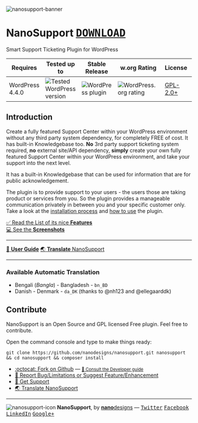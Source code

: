 ![nanosupport-banner](https://cloud.githubusercontent.com/assets/4551598/18225488/c7c6a738-7214-11e6-80bd-afed15d6cd00.png)

# NanoSupport <kbd>[**DOWNLOAD**](https://wordpress.org/plugins/nanosupport/)</kbd>
Smart Support Ticketing Plugin for WordPress

| Requires | Tested up to | Stable Release | w.org Rating | License | w.org Downloads |
|---|---|---|---|---|---|
| WordPress 4.4.0 | ![Tested WordPress version](https://img.shields.io/wordpress/v/nanosupport.svg?style=flat) | ![WordPress plugin](https://img.shields.io/wordpress/plugin/v/nanosupport.svg?style=flat) | ![WordPress.org rating](https://img.shields.io/wordpress/plugin/r/nanosupport.svg?style=flat) | [GPL-2.0+](http://www.gnu.org/licenses/gpl-2.0.txt) | [![Wordpress](https://img.shields.io/wordpress/plugin/dt/nanosupport.svg?style=flat)]() |

## Introduction
Create a fully featured Support Center within your WordPress environment without any third party system dependency, for completely FREE of cost. It has built-in Knowledgebase too. **No** 3rd party support ticketing system required, **no** external site/API dependency, **simply** create your own fully featured Support Center within your WordPress environment, and take your support into the next level.

It has a built-in Knowledgebase that can be used for information that are for public acknowledgement.

The plugin is to provide support to your users - the users those are taking product or services from you. So the plugin provides a manageable communication privately in between you and your specific customer only. Take a look at the [installation process](https://github.com/nanodesigns/nanosupport/wiki/Installation) and [how to use](https://github.com/nanodesigns/nanosupport/wiki/How-to-Use) the plugin.

[:white_check_mark: Read the List of its nice **Features**](https://github.com/nanodesigns/nanosupport/wiki/Introduction-&-Features)<br>
[:computer: See the **Screenshots**](https://github.com/nanodesigns/nanosupport/wiki/Screenshots)

---
[:notebook_with_decorative_cover: **User Guide**](https://github.com/nanodesigns/nanosupport/wiki) [:earth_asia: **Translate** NanoSupport](https://translate.wordpress.org/projects/wp-plugins/nanosupport)

---

### Available Automatic Translation
* Bengali (_Bangla_) - Bangladesh - `bn_BD`
* Danish - Denmark - `da_DK` (thanks to @nh123 and @ellegaarddk)

## Contribute
NanoSupport is an Open Source and GPL licensed Free plugin. Feel free to contribute.

Open the command console and type to make things ready:

````
git clone https://github.com/nanodesigns/nanosupport.git nanosupport && cd nanosupport && composer install
````

* [:octocat: Fork on Github](https://github.com/nanodesigns/nanosupport) &mdash; <small>[:blue_book: Consult the Developer guide](https://github.com/nanodesigns/nanosupport/wiki/Developer-Guide)</small>
* [:bug: Report Bug/Limitations or Suggest Feature/Enhancement](https://github.com/nanodesigns/nanosupport/issues/new)
* [:flashlight: Get Support](https://github.com/nanodesigns/nanosupport/issues/new)
* [:earth_asia: Translate NanoSupport](https://translate.wordpress.org/projects/wp-plugins/nanosupport)

---
![nanosupport-icon](https://cloud.githubusercontent.com/assets/4551598/18225502/20899fb0-7215-11e6-89b2-77002df466d7.png) **NanoSupport**, by [**nano**designs](http://nanodesignsbd.com?ref=nanosupport) &mdash; [<kbd>Twitter</kbd>](https://twitter.com/nanodesigns/) [<kbd>Facebook</kbd>](https://facebook.com/nanodesignsbd/) [<kbd>LinkedIn</kbd>](http://www.linkedin.com/company/nanodesigns) [<kbd>Google+</kbd>](https://google.com/+Nanodesignsbd)
